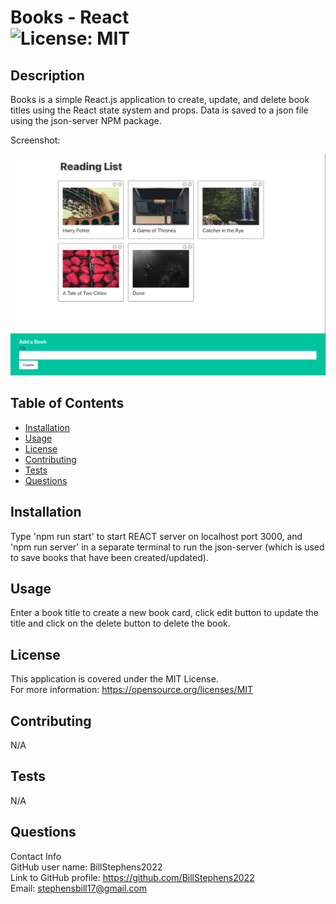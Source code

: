 # Books - React<br>![License: MIT](https://img.shields.io/badge/License-MIT-yellow.svg)

  ## Description

  Books is a simple React.js application to create, update, and delete book titles using the React state system and props. Data is saved to a json file using the json-server NPM package.

  Screenshot:

  ![books](./src/images/books.png)
  
  ## Table of Contents
  
  - [Installation](#installation)
  - [Usage](#usage)
  - [License](#license)
  - [Contributing](#contributing)
  - [Tests](#tests)
  - [Questions](#questions)
  
  ## Installation
  
  Type 'npm run start' to start REACT server on localhost port 3000, and 'npm run server' in a separate terminal to run the json-server (which is used to save books that have been created/updated).
  
  ## Usage
  
  Enter a book title to create a new book card, click edit button to update the title and click on the delete button to delete the book.

  ## License
This application is covered under the MIT License.
<br>For more information: https://opensource.org/licenses/MIT
  
  ## Contributing
  N/A
  
  ## Tests
  N/A

  ## Questions
  Contact Info<br>
  GitHub user name: BillStephens2022<br>
  Link to GitHub profile: https://github.com/BillStephens2022<br>
  Email: stephensbill17@gmail.com

